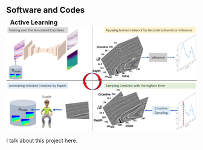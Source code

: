 <h1 id="software"></h1>

<h2 style="margin: 60px 0px 10px;">Software and Codes</h2>

<h3 style="margin: 0px 10px 0px;">Active Learning</h2>
<img src="./assets/teaser/geo-al.png" class="teaser img-fluid z-depth-1" style="width=100%;height=100%">
<p>  I talk about this project here. </p>






